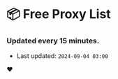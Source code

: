 # :package: Free Proxy List
### Updated every 15 minutes.

- Last updated: `2024-09-04 03:00`

:heart:

